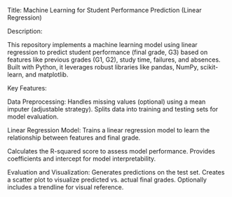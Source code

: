 Title: Machine Learning for Student Performance Prediction (Linear Regression)

Description:

This repository implements a machine learning model using linear regression to predict student performance (final grade, G3) based on features like previous grades (G1, G2), study time, failures, and absences. Built with Python, it leverages robust libraries like pandas, NumPy, scikit-learn, and matplotlib.

Key Features:

Data Preprocessing:
Handles missing values (optional) using a mean imputer (adjustable strategy).
Splits data into training and testing sets for model evaluation.

Linear Regression Model:
Trains a linear regression model to learn the relationship between features and final grade.

Calculates the R-squared score to assess model performance.
Provides coefficients and intercept for model interpretability.

Evaluation and Visualization:
Generates predictions on the test set.
Creates a scatter plot to visualize predicted vs. actual final grades.
Optionally includes a trendline for visual reference.

